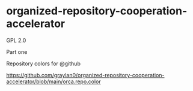 # organized-repository-cooperation-accelerator
GPL 2.0


Part one

Repository colors for @github 

https://github.com/graylan0/organized-repository-cooperation-accelerator/blob/main/orca.repo.color
